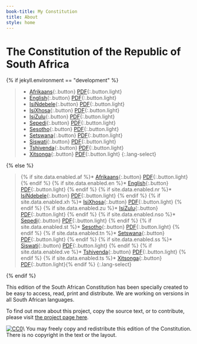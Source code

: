 ```yaml
---
book-title: My Constitution
title: About
style: home
---
```


# The Constitution of&nbsp;the Republic of South&nbsp;Africa

{% if jekyll.environment == "development" %}

> * [Afrikaans](af/0-3-contents.html){:.button} [PDF](download/constitution-afrikaans.pdf){:.button.light} 
> * [English](en/0-3-contents.html){:.button} [PDF](download/constitution-english.pdf){:.button.light} 
> * [IsiNdebele](nr/0-3-contents.html){:.button} [PDF](download/constitution-isindebele.pdf){:.button.light} 
> * [IsiXhosa](xh/0-3-contents.html){:.button} [PDF](download/constitution-isixhosa.pdf){:.button.light} 
> * [IsiZulu](zu/0-3-contents.html){:.button} [PDF](download/constitution-isizulu.pdf){:.button.light} 
> * [Sepedi](nso/0-3-contents.html){:.button} [PDF](download/constitution-sepedi.pdf){:.button.light} 
> * [Sesotho](st/0-3-contents.html){:.button} [PDF](download/constitution-sesotho.pdf){:.button.light} 
> * [Setswana](tn/0-3-contents.html){:.button} [PDF](download/constitution-setswana.pdf){:.button.light} 
> * [Siswati](ss/0-3-contents.html){:.button} [PDF](download/constitution-siswati.pdf){:.button.light} 
> * [Tshivenda](ve/0-3-contents.html){:.button} [PDF](download/constitution-tshivenda.pdf){:.button.light} 
> * [Xitsonga](ts/0-3-contents.html){:.button} [PDF](download/constitution-xitsonga.pdf){:.button.light}
{:.lang-select}

{% else %}

> {% if site.data.enabled.af %}* [Afrikaans](af/0-3-contents.html){:.button} [PDF](download/constitution-afrikaans.pdf){:.button.light} {% endif %}
> {% if site.data.enabled.en %}* [English](en/0-3-contents.html){:.button} [PDF](download/constitution-english.pdf){:.button.light} {% endif %}
> {% if site.data.enabled.nr %}* [IsiNdebele](nr/0-3-contents.html){:.button} [PDF](download/constitution-isindebele.pdf){:.button.light} {% endif %}
> {% if site.data.enabled.xh %}* [IsiXhosa](xh/0-3-contents.html){:.button} [PDF](download/constitution-isixhosa.pdf){:.button.light} {% endif %}
> {% if site.data.enabled.zu %}* [IsiZulu](zu/0-3-contents.html){:.button} [PDF](download/constitution-isizulu.pdf){:.button.light} {% endif %}
> {% if site.data.enabled.nso %}* [Sepedi](nso/0-3-contents.html){:.button} [PDF](download/constitution-sepedi.pdf){:.button.light} {% endif %}
> {% if site.data.enabled.st %}* [Sesotho](st/0-3-contents.html){:.button} [PDF](download/constitution-sesotho.pdf){:.button.light} {% endif %}
> {% if site.data.enabled.tn %}* [Setswana](tn/0-3-contents.html){:.button} [PDF](download/constitution-setswana.pdf){:.button.light} {% endif %}
> {% if site.data.enabled.ss %}* [Siswati](ss/0-3-contents.html){:.button} [PDF](download/constitution-siswati.pdf){:.button.light} {% endif %}
> {% if site.data.enabled.ve %}* [Tshivenda](ve/0-3-contents.html){:.button} [PDF](download/constitution-tshivenda.pdf){:.button.light} {% endif %}
> {% if site.data.enabled.ts %}* [Xitsonga](ts/0-3-contents.html){:.button} [PDF](download/constitution-xitsonga.pdf){:.button.light}{% endif %}
{:.lang-select}

{% endif %}

This edition of the South African Constitution has been specially created to be easy to access, read, print and distribute. We are working on versions in all South African languages.

To find out more about this project, copy the source text, or to contribute, please visit [the project page here](https://github.com/electricbookworks/constitution).

[![CC0](http://i.creativecommons.org/p/zero/1.0/80x15.png)](http://creativecommons.org/publicdomain/zero/1.0/)\\
You may freely copy and redistribute this edition of the Constitution. There is no copyright in the text or the layout.
